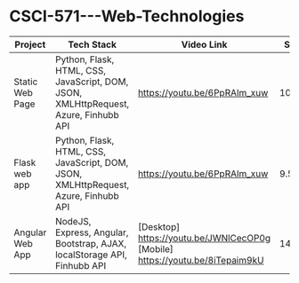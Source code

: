 # CSCI-571---Web-Technologies

Project  | Tech Stack | Video Link | Score | PDF
------------- | ------------- | ------------- | ------------- | -------------
Static Web Page | Python, Flask, HTML, CSS, JavaScript, DOM, JSON, XMLHttpRequest, Azure, Finhubb API | https://youtu.be/6PpRAlm_xuw | 10/10 | [HW3] https://github.com/arshiashaik/CSCI-571---Web-Technologies
Flask web app | Python, Flask, HTML, CSS, JavaScript, DOM, JSON, XMLHttpRequest, Azure, Finhubb API | https://youtu.be/6PpRAlm_xuw | 9.5/10 | [HW6] 
Angular Web App | NodeJS, Express, Angular, Bootstrap, AJAX, localStorage API, Finhubb API | [Desktop] https://youtu.be/JWNlCecOP0g [Mobile]  https://youtu.be/8iTepaim9kU | 14.4/15 | [HW8]

